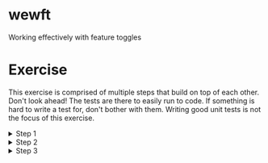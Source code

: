 # wewft
Working effectively with feature toggles

# Exercise

This exercise is comprised of multiple steps that build on top of each other. Don't look ahead!
The tests are there to easily run to code. If something is hard to write a test for, don't bother with them. Writing good unit tests is not the focus of this exercise.

<details>
<summary>Step 1</summary>

### Add a new button to the email to go to your orders.

Inspect the code for Emailer and its tests.
Your job is to implement the following change: we want to include a link to our website where you can consult your orders at the bottom of the e-mail.

We want to use a feature flag to introduce this change. You can use our existing *IFeatureToggleManager* abstraction.

</details>

<details>
<summary>Step 2</summary>

### Handle problems gracefully

Oh noes! Someone removed the feature toggle from step 1 from our feature toggle management system.
How does your code react to this scenario? Can you make our infrastructure more robust so we can handle missing feature flags and/or outages of the feature flag infrastructure more gracefully?

</details>


<details>
<summary>Step 3</summary>

### Alternative designs

Can you think of a way to implement this change where the emailer does not need to know about the *IFeatureToggleManager*? 
Work out a single alternative.

</details>
